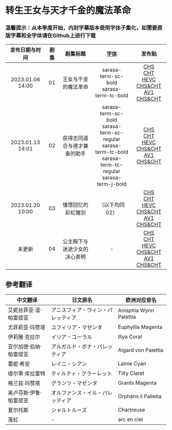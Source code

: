 # 转生王女与天才千金的魔法革命

### 温馨提示：从本季度开始，内封字幕版本使用字体子集化，如需要原版字幕和全字体请在Github上进行下载

发布日期与时间 | 剧集 | 剧集标题 | [字体](https://drive.google.com/drive/folders/1iypa6zAL0BJhom4-htpNNXLzyMMuB_xx?usp=sharing) | 发布贴
:---: | :---: | :---: | :---: | :---: 
2023.01.06 14:00 | 01 | 王女与千金的魔法革命 | sarasa-term-sc-bold <br/> sarasa-term-tc-bold | [CHS](https://bangumi.moe/torrent/63b7b8a01bdd67000741f6b2)<br/>[CHT](https://bangumi.moe/torrent/63b7b8c41bdd67000741f700)<br/>[HEVC CHS&CHT](https://bangumi.moe/torrent/63b7b8ee1bdd67000741f773)<br/>[AV1 CHS&CHT](https://bangumi.moe/torrent/63c2a0091bdd67000764c074)
2023.01.13 14:01 | 02 | 获得志同道合与德才兼备的助手 | sarasa-term-sc-bold <br/> sarasa-term-sc-regular <br/> sarasa-term-tc-bold <br/> sarasa-term-tc-regular <br/>sarasa-term-j-bold | [CHS](https://bangumi.moe/torrent/63c0f3b21bdd6700075f94ed)<br/>[CHT](https://bangumi.moe/torrent/63c0f3e91bdd6700075f95d9)<br/>[HEVC CHS&CHT](https://bangumi.moe/torrent/63c0f42a1bdd6700075f96a0)<br/>[AV1 CHS&CHT](https://bangumi.moe/torrent/63c2a4f21bdd67000764ce72)
2023.01.20 10:00 | 03 | 憧憬回忆的彩虹魔剑 | （以下均同02） | [CHS](https://bangumi.moe/torrent/63c9f5ad5fa12c000738be0b)<br/>[CHT](https://bangumi.moe/torrent/63c9f67e5fa12c000738c11e)<br/>[HEVC CHS&CHT](https://bangumi.moe/torrent/63c9f6ba5fa12c000738c209)<br/>[AV1 CHS&CHT](https://bangumi.moe/torrent/63c9f7385fa12c000738c3e4)
未更新 | 04 | 公主殿下与迷途少女的决心表明 | - | [CHS]()<br/>[CHT]()<br/>[HEVC CHS&CHT]()<br/>[AV1 CHS&CHT]()

## 参考翻译

中文翻译 | 日文原名 | 欧洲对应音名 | 
--- | ---| ---
艾妮丝菲亚·温·帕雷提亚 | アニスフィア・ウィン・パレッティア | Anisphia Wynn Palettia
尤菲莉亚·玛赞塔 | ユフィリア・マゼンタ | Euphyllia Magenta
伊莉雅·克拉尔 | イリア・コーラル | Illya Coral
亚尔加德·伯纳·帕雷提亚 | アルガルド・ボナ・パレッティア | Algard von Palettia
蕾妮·希安 | レイニ・シアン | Lainie Cyan
缇尔蒂·库拉雷特 | ティルティ・クラーレット | Tilty Claret
格兰兹·玛赞塔 | グランツ・マゼンタ | Grants Magenta
奥卢芬斯·伊鲁·帕雷提亚 | オルファンス・イル・パレッティア | Orphans il Palletia
夏尔托斯 | シャルトルーズ | Chartreuse
落虹 | - | arc en ciel
